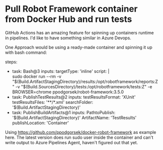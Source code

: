 # Pull Robot Framework container from Docker Hub and run tests 

GitHub Actions has an amazing feature for spinning up containers runtime in pipelines. I'd like to have something similar in Azure Devops. 

One Approach would be using a ready-made container and spinning it up with bash command:

steps:
- task: Bash@3
  inputs:
    targetType: 'inline'
    script: |    
      sudo docker run --rm -v "$(Build.ArtifactStagingDirectory)/results:/opt/robotframework/reports:Z" -v "$(Build.SourcesDirectory)/tests:/opt/robotframework/tests:Z" -e BROWSER=chrome ppodgorsek/robot-framework:3.5.0                     
- task: PublishTestResults@2
  inputs:
    testResultsFormat: 'XUnit'
    testResultsFiles: '**/*.xml'
    searchFolder: '$(Build.ArtifactStagingDirectory)'    
- task: PublishBuildArtifacts@1
  inputs:
    PathtoPublish: '$(Build.ArtifactStagingDirectory)'
    ArtifactName: 'TestResults'
    publishLocation: 'Container'

Using https://github.com/ppodgorsek/docker-robot-framework as example here. The latest version does run sudo user inside the container and can't write output to Azure Pipelines Agent, haven't figured out that yet.